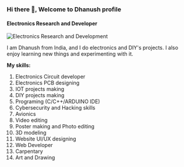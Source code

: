 ### Hi there 👋, Welcome to **Dhanush** profile
#### **Electronics Research and Developer**
![**Electronics Research and Development**](https://pbs.twimg.com/profile_banners/1572113757589110785/1663663938/600x200)

I am Dhanush from India, and I do electronics and DIY's projects. I also enjoy learning new things and experimenting with it.

**My skills:**
 
1. Electronics Circuit developer
2. Electronics PCB designing
3. IOT projects making
4. DIY projects making
5. Programing (C/C++/ARDUINO IDE)
6. Cybersecurity and Hacking skills
8. Avionics 
7. Video editing
8. Poster making and Photo editing
9. 3D modeling
10. Website UI/UX designing
11. Web Developer
12. Carpentary
13. Art and Drawing
